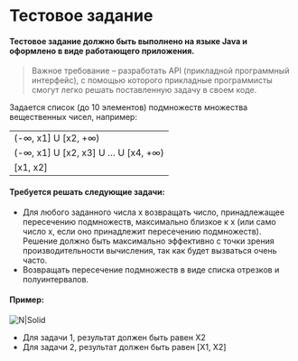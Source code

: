 # Тестовое задание
#### Тестовое задание должно быть выполнено на языке Java и оформлено в виде работающего приложения. 

> Важное требование – разработать API (прикладной программный интерфейс), с помощью которого прикладные программисты смогут легко решать поставленную задачу в своем коде.

Задается список (до 10 элементов) подмножеств множества вещественных чисел, например:

|   |
| ------ |
| (-∞, x1] U [x2, +∞) |
| (-∞, x1] U [x2, x3] U … U [x4, +∞) |
| [x1, x2] |

#### Требуется решать следующие задачи:
- Для любого заданного числа x возвращать число, принадлежащее пересечению
подмножеств, максимально близкое к x (или само число x, если оно принадлежит
пересечению подмножеств). Решение должно быть максимально эффективно с точки
зрения производительности вычисления, так как будет вызваться очень часто.
- Возвращать пересечение подмножеств в виде списка отрезков и полуинтервалов.

#### Пример:

![N|Solid](https://cloclo22.datacloudmail.ru/weblink/view/sPjj/BBHSJn8gp?etag=47CE23A3160638F6102CB532B913023E21FE630A&key=0cf8503e4c9508a2caf715051f75ac0da80de256)

- Для задачи 1, результат должен быть равен X2
- Для задачи 2, результат должен быть равен [X1, X2]
